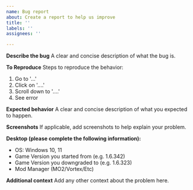 ```yaml
---
name: Bug report
about: Create a report to help us improve
title: ''
labels: ''
assignees: ''

---
```


**Describe the bug**
A clear and concise description of what the bug is.

**To Reproduce**
Steps to reproduce the behavior:
1. Go to '...'
2. Click on '....'
3. Scroll down to '....'
4. See error

**Expected behavior**
A clear and concise description of what you expected to happen.

**Screenshots**
If applicable, add screenshots to help explain your problem.

**Desktop (please complete the following information):**
 - OS: Windows 10, 11
 - Game Version you started from (e.g. 1.6.342)
 - Game Version you downgraded to (e.g. 1.6.323)
 - Mod Manager (MO2/Vortex/Etc)

**Additional context**
Add any other context about the problem here.
